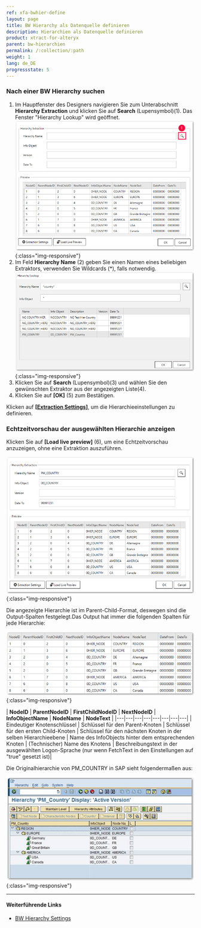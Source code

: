 ```yaml
---
ref: xfa-bwhier-define
layout: page
title: BW Hierarchy als Datenquelle definieren
description: Hierarchien als Datenquelle definieren
product: xtract-for-alteryx
parent: bw-hierarchien
permalink: /:collection/:path
weight: 1
lang: de_DE
progressstate: 5
---
```

### Nach einer BW Hierarchy suchen

1. Im Hauptfenster des Designers navigieren Sie zum Unterabschnitt **Hierarchy Extraction** und klicken Sie auf  **Search** (Lupensymbol)(1). Das Fenster "Hierarchy Lookup" wird geöffnet. 
![Define-Data-Source-Hierarchy](/img/content/xfa/Define-Data-Source-Hierarchy_1.png){:class="img-responsive"}
2. Im Feld **Hierarchy Name** (2) geben Sie einen Namen eines beliebigen Extraktors, verwenden Sie Wildcards (*), falls notwendig.
![Look-Up-Hierarchy](/img/content/extractors.bwhier/Look-Up-Hierarchy.png){:class="img-responsive"}
3. Klicken Sie auf **Search** (Lupensymbol)(3) und wählen Sie den gewünschten Extraktor aus der angezeigten Liste(4).
4. Klicken Sie auf **[OK]** (5) zum Bestätigen.

Klicken auf **[[Extraction Settings](./hierarchie-extraktionseinstellungen)]**, um die Hierarchieeinstellungen zu definieren.

### Echtzeitvorschau der ausgewählten Hierarchie anzeigen
Klicken Sie auf **[Load live preview]** (6), um eine Echtzeitvorschau anzuzeigen, ohne eine Extraktion auszuführen.<br>

![Define-Data-Source-Hierarchy](/img/content/extractors.bwhier/Define-Data-Source-Hierarchy.png){:class="img-responsive"}

Die angezeigte Hierarchie ist im Parent-Child-Format, deswegen sind die Output-Spalten festgelegt.Das Output hat immer die folgenden Spalten für jede Hierarchie:

![Hierarchy-Table-Output](/img/content/xfa/Hierarchy-Table-Output-Result.png){:class="img-responsive"}

| **NodeID** | **ParentNodeID**  | **FirstChildNodeID**  |  **NextNodeID** | **InfoObjectName**  | **NodeName** | **NodeText**  |
|---|---|---|---|---|---|---|---|
| Eindeutiger Knotenschlüssel  | Schlüssel für den Parent-Knoten  | Schlüssel für den ersten Child-Knoten  | Schlüssel für den nächsten Knoten in der selben Hierarchieebene  | Name des InfoObjects hinter dem entsprechenden Knoten  | (Technischer) Name des Knotens | Beschreibungstext in der ausgewählten Logon-Sprache (nur wenn FetchText in den Einstellungen auf "true" gesetzt ist)|


Die Originalhierarchie von PM_COUNTRY in SAP sieht folgendermaßen aus:

![Hierarchy-Table-SAP](/img/content/extractors.bwhier/Hierarchy-Table-Output.png){:class="img-responsive"}


****
#### Weiterführende Links
- [BW Hierarchy Settings](./hierarchie-extraktionseinstellungen)